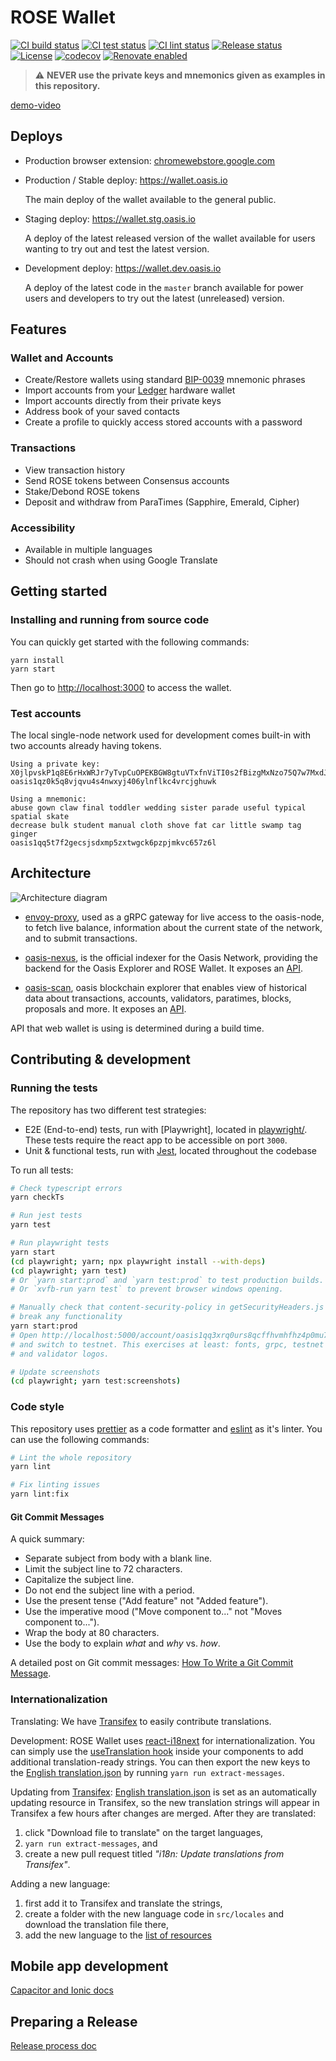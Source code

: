 # ROSE Wallet

[![CI build status][github-ci-build-badge]][github-ci-build-link]
[![CI test status][github-ci-test-badge]][github-ci-test-link]
[![CI lint status][github-ci-lint-badge]][github-ci-lint-link]
[![Release status][github-release-badge]][github-release-link]
[![License][license-badge]][license-link]
[![codecov][codecov-badge]][codecov-link]
[![Renovate enabled][github-renovate-badge]][github-renovate-link]

> :warning: **NEVER use the private keys and mnemonics given as examples
> in this repository.**

[demo-video]

## Deploys

- Production browser extension: [chromewebstore.google.com]

- Production / Stable deploy: <https://wallet.oasis.io>

  The main deploy of the wallet available to the general public.

- Staging deploy: <https://wallet.stg.oasis.io>

  A deploy of the latest released version of the wallet available for users
  wanting to try out and test the latest version.

- Development deploy: <https://wallet.dev.oasis.io>

  A deploy of the latest code in the `master` branch available for power users
  and developers to try out the latest (unreleased) version.

## Features

### Wallet and Accounts

- Create/Restore wallets using standard [BIP-0039] mnemonic phrases
- Import accounts from your [Ledger] hardware wallet
- Import accounts directly from their private keys
- Address book of your saved contacts
- Create a profile to quickly access stored accounts with a password

### Transactions

- View transaction history
- Send ROSE tokens between Consensus accounts
- Stake/Debond ROSE tokens
- Deposit and withdraw from ParaTimes (Sapphire, Emerald, Cipher)

### Accessibility

- Available in multiple languages
- Should not crash when using Google Translate

## Getting started

### Installing and running from source code

You can quickly get started with the following commands:

```shell
yarn install
yarn start
```

Then go to <http://localhost:3000> to access the wallet.

### Test accounts

The local single-node network used for development comes built-in with two
accounts already having tokens.

```none
Using a private key:
X0jlpvskP1q8E6rHxWRJr7yTvpCuOPEKBGW8gtuVTxfnViTI0s2fBizgMxNzo75Q7w7MxdJXtOLeqDoFUGxxMg==
oasis1qz0k5q8vjqvu4s4nwxyj406ylnflkc4vrcjghuwk

Using a mnemonic:
abuse gown claw final toddler wedding sister parade useful typical spatial skate
decrease bulk student manual cloth shove fat car little swamp tag ginger
oasis1qq5t7f2gecsjsdxmp5zxtwgck6pzpjmkvc657z6l
```

## Architecture

![Architecture diagram](docs/images/architecture.svg)

- [envoy-proxy], used as a gRPC gateway for live access to the oasis-node, to
  fetch live balance, information about the current state of the network, and to
  submit transactions.
- [oasis-nexus], is the official indexer for the Oasis Network, providing
the backend for the Oasis Explorer and ROSE Wallet.
It exposes an [API][oasis-nexus-api-spec].

- [oasis-scan], oasis blockchain explorer that enables view of historical data
  about transactions, accounts, validators, paratimes, blocks, proposals and
  more. It exposes an [API][scan-api-repo].

API that web wallet is using is determined during a build time.

## Contributing & development

### Running the tests

The repository has two different test strategies:

- E2E (End-to-end) tests, run with [Playwright], located in
  [playwright/](/playwright).
  These tests require the react app to be accessible on port `3000`.
- Unit & functional tests, run with [Jest], located throughout the codebase

To run all tests:

```bash
# Check typescript errors
yarn checkTs

# Run jest tests
yarn test

# Run playwright tests
yarn start
(cd playwright; yarn; npx playwright install --with-deps)
(cd playwright; yarn test)
# Or `yarn start:prod` and `yarn test:prod` to test production builds.
# Or `xvfb-run yarn test` to prevent browser windows opening.

# Manually check that content-security-policy in getSecurityHeaders.js doesn't
# break any functionality
yarn start:prod
# Open http://localhost:5000/account/oasis1qq3xrq0urs8qcffhvmhfhz4p0mu7ewc8rscnlwxe/stake
# and switch to testnet. This exercises at least: fonts, grpc, testnet grpc, API,
# and validator logos.

# Update screenshots
(cd playwright; yarn test:screenshots)
```

### Code style

This repository uses [prettier] as a code formatter and [eslint] as it's linter.
You can use the following commands:

```bash
# Lint the whole repository
yarn lint

# Fix linting issues
yarn lint:fix
```

#### Git Commit Messages

A quick summary:

- Separate subject from body with a blank line.
- Limit the subject line to 72 characters.
- Capitalize the subject line.
- Do not end the subject line with a period.
- Use the present tense ("Add feature" not "Added feature").
- Use the imperative mood ("Move component to..." not "Moves component to...").
- Wrap the body at 80 characters.
- Use the body to explain _what_ and _why_ vs. _how_.

A detailed post on Git commit messages: [How To Write a Git Commit Message].

### Internationalization

Translating: We have [Transifex] to easily contribute translations.

Development: ROSE Wallet uses [react-i18next] for internationalization.
You can simply use the [useTranslation hook] inside your components to add
additional translation-ready strings. You can then export the new keys to the
[English translation.json] by running `yarn run extract-messages`.

Updating from [Transifex]: [English translation.json] is set as an automatically
updating resource in Transifex, so the new translation strings will appear in
Transifex a few hours after changes are merged. After they are translated:

1. click "Download file to translate" on the target languages,
2. `yarn run extract-messages`, and
3. create a new pull request titled _"i18n: Update translations from
   Transifex"_.

Adding a new language:

1. first add it to Transifex and translate the strings,
2. create a folder with the new language code in `src/locales`
   and download the translation file there,
3. add the new language to the [list of resources][i18n.ts]

## Mobile app development

[Capacitor and Ionic docs](docs/mobile-development.md)

## Preparing a Release

[Release process doc](docs/release-process.md)

[demo-video]: https://github.com/oasisprotocol/wallet/assets/3758846/ef11fbea-dd55-42b1-87a4-1b74509a2809
[chromewebstore.google.com]: https://chromewebstore.google.com/detail/rose-wallet/ppdadbejkmjnefldpcdjhnkpbjkikoip
[envoy-proxy]: https://www.envoyproxy.io
[oasis-nexus]: https://github.com/oasisprotocol/nexus
[oasis-nexus-api-spec]: https://nexus.oasis.io/v1/spec/v1.html
[oasis-scan]: https://www.oasisscan.com
[scan-api-repo]: https://github.com/bitcat365/oasisscan-backend#oasisscan-api
[Jest]: https://github.com/facebook/jest
[prettier]: https://prettier.io/
[eslint]: https://github.com/eslint/eslint
[How To Write a Git Commit Message]: https://chris.beams.io/posts/git-commit/
[Transifex]: https://www.transifex.com/oasisprotocol/oasis-wallet-web/
[react-i18next]: https://react.i18next.com/
[useTranslation hook]: https://react.i18next.com/latest/usetranslation-hook
[English translation.json]: src/locales/en/translation.json
[i18n.ts]: src/locales/i18n.ts
[github-ci-build-badge]: https://github.com/oasisprotocol/wallet/actions/workflows/ci-build.yml/badge.svg
[github-ci-build-link]: https://github.com/oasisprotocol/wallet/actions?query=workflow:ci-build+branch:master
[github-ci-test-badge]: https://github.com/oasisprotocol/wallet/actions/workflows/ci-test.yml/badge.svg
[github-ci-test-link]: https://github.com/oasisprotocol/wallet/actions?query=workflow:ci-test+branch:master
[github-ci-lint-badge]: https://github.com/oasisprotocol/wallet/actions/workflows/ci-lint.yml/badge.svg
[github-ci-lint-link]: https://github.com/oasisprotocol/wallet/actions?query=workflow:ci-lint+branch:master
[github-release-badge]: https://github.com/oasisprotocol/wallet/actions/workflows/release.yml/badge.svg
[github-release-link]: https://github.com/oasisprotocol/wallet/actions?query=workflow:release
[github-renovate-badge]: https://img.shields.io/badge/renovate-enabled-brightgreen.svg
[github-renovate-link]: https://www.mend.io/renovate/
[license-badge]: https://img.shields.io/badge/License-Apache%202.0-blue.svg
[license-link]: https://opensource.org/licenses/Apache-2.0
[codecov-badge]: https://codecov.io/gh/oasisprotocol/oasis-wallet-web/branch/master/graph/badge.svg
[codecov-link]: https://codecov.io/gh/oasisprotocol/oasis-wallet-web
[BIP-0039]: https://github.com/bitcoin/bips/blob/master/bip-0039.mediawiki
[Ledger]: https://ledger.com/
